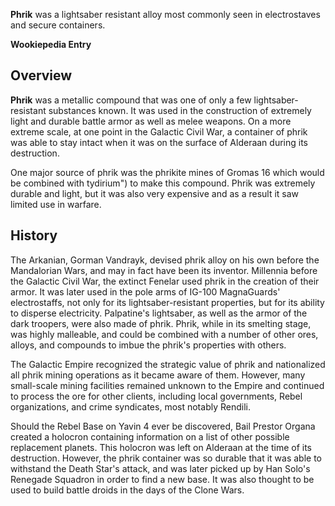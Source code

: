 **Phrik** was a lightsaber resistant alloy most commonly seen in electrostaves and secure containers.

**Wookiepedia Entry**
## Overview

**Phrik** was a metallic compound that was one of only a few lightsaber-resistant substances known. It was used in the construction of extremely light and durable battle armor as well as melee weapons. On a more extreme scale, at one point in the Galactic Civil War, a container of phrik was able to stay intact when it was on the surface of Alderaan during its destruction.

One major source of phrik was the phrikite mines of Gromas 16 which would be combined with tydirium") to make this compound. Phrik was extremely durable and light, but it was also very expensive and as a result it saw limited use in warfare.

## History

The Arkanian, Gorman Vandrayk, devised phrik alloy on his own before the Mandalorian Wars, and may in fact have been its inventor. Millennia before the Galactic Civil War, the extinct Fenelar used phrik in the creation of their armor. It was later used in the pole arms of IG-100 MagnaGuards' electrostaffs, not only for its lightsaber-resistant properties, but for its ability to disperse electricity. Palpatine's lightsaber, as well as the armor of the dark troopers, were also made of phrik. Phrik, while in its smelting stage, was highly malleable, and could be combined with a number of other ores, alloys, and compounds to imbue the phrik's properties with others.

The Galactic Empire recognized the strategic value of phrik and nationalized all phrik mining operations as it became aware of them. However, many small-scale mining facilities remained unknown to the Empire and continued to process the ore for other clients, including local governments, Rebel organizations, and crime syndicates, most notably Rendili.

Should the Rebel Base on Yavin 4 ever be discovered, Bail Prestor Organa created a holocron containing information on a list of other possible replacement planets. This holocron was left on Alderaan at the time of its destruction. However, the phrik container was so durable that it was able to withstand the Death Star's attack, and was later picked up by Han Solo's Renegade Squadron in order to find a new base. It was also thought to be used to build battle droids in the days of the Clone Wars.